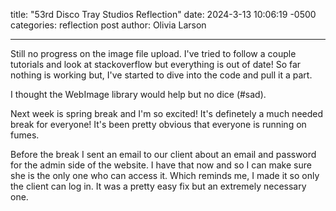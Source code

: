 title:  "53rd Disco Tray Studios Reflection"
date:   2024-3-13 10:06:19 -0500
categories: reflection post
author: Olivia Larson

---
Still no progress on the image file upload. I've tried to follow a couple tutorials and look at stackoverflow but everything is out of date! So far nothing is working but, I've started to dive into the code and pull it a part. 

I thought the WebImage library would help but no dice (#sad).

Next week is spring break and I'm so excited! It's definetely a much needed break for everyone! It's been pretty obvious that everyone is running on fumes. 

Before the break I sent an email to our client about an email and password for the admin side of the website. I have that now and so I can make sure she is the only one who can access it. Which reminds me, I made it so only the client can log in. It was a pretty easy fix but an extremely necessary one.